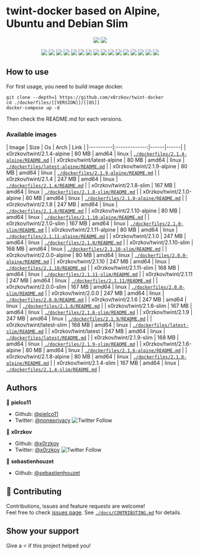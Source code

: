 # twint-docker based on Alpine, Ubuntu and Debian Slim

<p align="center">
    <a href="https://travis-ci.com/x0rzkov/twint-docker"><img src="https://img.shields.io/travis/x0rzkov/twint-docker.svg" /></a>
    <a href="https://cloud.drone.io/x0rzkov/twint-docker"><img src="https://cloud.drone.io/api/badges/x0rzkov/twint-docker/status.svg?ref=refs/heads/alpine" /></a>
</p>

<p align="center">
    <a href="https://github.com/x0rzkov/twint-docker" alt="github all releases"><img src="https://img.shields.io/github/downloads/x0rzkov/twint-docker/total.svg" /></a>
    <a href="https://github.com/x0rzkov/twint-docker" alt="github latest release"><img src="https://img.shields.io/github/downloads/x0rzkov/twint-docker/latest/total.svg" /></a>
    <a href="https://github.com/x0rzkov/twint-docker" alt="github tag"><img src="https://img.shields.io/github/tag/x0rzkov/twint-docker.svg" /></a>
    <a href="https://github.com/x0rzkov/twint-docker" alt="github release"><img src="https://img.shields.io/github/release/x0rzkov/twint-docker.svg" /></a>
    <a href="https://github.com/x0rzkov/twint-docker" alt="github pre release"><img src="https://img.shields.io/github/release/x0rzkov/twint-docker/all.svg" /></a>
    <a href="https://github.com/x0rzkov/twint-docker" alt="github fork"><img src="https://img.shields.io/github/forks/x0rzkov/twint-docker.svg?style=social&label=Fork" /></a>
    <a href="https://github.com/x0rzkov/twint-docker" alt="github stars"><img src="https://img.shields.io/github/stars/x0rzkov/twint-docker.svg?style=social&label=Star" /></a>
    <a href="https://github.com/x0rzkov/twint-docker" alt="github watchers"><img src="https://img.shields.io/github/watchers/x0rzkov/twint-docker.svg?style=social&label=Watch" /></a>
    <a href="https://github.com/x0rzkov/twint-docker" alt="github open issues"><img src="https://img.shields.io/github/issues/x0rzkov/twint-docker.svg" /></a>
    <a href="https://github.com/x0rzkov/twint-docker" alt="github closed issues"><img src="https://img.shields.io/github/issues-closed/x0rzkov/twint-docker.svg" /></a>
    <a href="https://github.com/x0rzkov/twint-docker" alt="github open pr"><img src="https://img.shields.io/github/issues-pr/x0rzkov/twint-docker.svg" /></a>
    <a href="https://github.com/x0rzkov/twint-docker" alt="github closed pr"><img src="https://img.shields.io/github/issues-pr-closed/x0rzkov/twint-docker.svg" /></a>
    <a href="https://github.com/x0rzkov/twint-docker" alt="github contributors"><img src="https://img.shields.io/github/contributors/x0rzkov/twint-docker.svg" /></a>
    <a href="https://github.com/x0rzkov/twint-docker" alt="github license"><img src="https://img.shields.io/github/license/x0rzkov/twint-docker.svg" /></a>
    <a href="https://gitter.im/x0rzkov/twint-docker" alt="gitter chat room"><img src="https://badges.gitter.im/x0rzkov/twint-docker.svg" /></a>
    <a href="https://travis-ci.com/x0rzkov/twint-docker" alt="travis badge"><img src="https://img.shields.io/travis/x0rzkov/twint-docker.svg" /></a>
</p>

## How to use

For first usage, you need to build image docker.

```shell
git clone --depth=1 https://github.com/x0rzkov/twint-docker
cd ./dockerfiles/[[VERSION]]/[[OS]]
docker-compose up -d
```

Then check the README.md for each versions.

### Available images
| Image   |      Size      |  Os |  Arch |  Link |
|----------|:-------------:|------|------|
| x0rzkov/twint/2.1.4-alpine | 80 MB | amd64 | linux | [`./dockerfiles/2.1.4-alpine/README.md`](https://github.com/x0rzkov/twint-dockers/blob/alpine/docs/CONTRIBUTING.md) |
| x0rzkov/twint/latest-alpine | 80 MB | amd64 | linux | [`./dockerfiles/latest-alpine/README.md`](https://github.com/x0rzkov/twint-dockers/blob/alpine/docs/CONTRIBUTING.md) |
| x0rzkov/twint/2.1.9-alpine | 80 MB | amd64 | linux | [`./dockerfiles/2.1.9-alpine/README.md`](https://github.com/x0rzkov/twint-dockers/blob/alpine/docs/CONTRIBUTING.md) |
| x0rzkov/twint/2.1.4 | 247 MB | amd64 | linux | [`./dockerfiles/2.1.4/README.md`](https://github.com/x0rzkov/twint-dockers/blob/alpine/docs/CONTRIBUTING.md) |
| x0rzkov/twint/2.1.8-slim | 167 MB | amd64 | linux | [`./dockerfiles/2.1.8-slim/README.md`](https://github.com/x0rzkov/twint-dockers/blob/alpine/docs/CONTRIBUTING.md) |
| x0rzkov/twint/2.1.0-alpine | 80 MB | amd64 | linux | [`./dockerfiles/2.1.0-alpine/README.md`](https://github.com/x0rzkov/twint-dockers/blob/alpine/docs/CONTRIBUTING.md) |
| x0rzkov/twint/2.1.8 | 247 MB | amd64 | linux | [`./dockerfiles/2.1.8/README.md`](https://github.com/x0rzkov/twint-dockers/blob/alpine/docs/CONTRIBUTING.md) |
| x0rzkov/twint/2.1.10-alpine | 80 MB | amd64 | linux | [`./dockerfiles/2.1.10-alpine/README.md`](https://github.com/x0rzkov/twint-dockers/blob/alpine/docs/CONTRIBUTING.md) |
| x0rzkov/twint/2.1.0-slim | 167 MB | amd64 | linux | [`./dockerfiles/2.1.0-slim/README.md`](https://github.com/x0rzkov/twint-dockers/blob/alpine/docs/CONTRIBUTING.md) |
| x0rzkov/twint/2.1.11-alpine | 80 MB | amd64 | linux | [`./dockerfiles/2.1.11-alpine/README.md`](https://github.com/x0rzkov/twint-dockers/blob/alpine/docs/CONTRIBUTING.md) |
| x0rzkov/twint/2.1.0 | 247 MB | amd64 | linux | [`./dockerfiles/2.1.0/README.md`](https://github.com/x0rzkov/twint-dockers/blob/alpine/docs/CONTRIBUTING.md) |
| x0rzkov/twint/2.1.10-slim | 168 MB | amd64 | linux | [`./dockerfiles/2.1.10-slim/README.md`](https://github.com/x0rzkov/twint-dockers/blob/alpine/docs/CONTRIBUTING.md) |
| x0rzkov/twint/2.0.0-alpine | 80 MB | amd64 | linux | [`./dockerfiles/2.0.0-alpine/README.md`](https://github.com/x0rzkov/twint-dockers/blob/alpine/docs/CONTRIBUTING.md) |
| x0rzkov/twint/2.1.10 | 247 MB | amd64 | linux | [`./dockerfiles/2.1.10/README.md`](https://github.com/x0rzkov/twint-dockers/blob/alpine/docs/CONTRIBUTING.md) |
| x0rzkov/twint/2.1.11-slim | 168 MB | amd64 | linux | [`./dockerfiles/2.1.11-slim/README.md`](https://github.com/x0rzkov/twint-dockers/blob/alpine/docs/CONTRIBUTING.md) |
| x0rzkov/twint/2.1.11 | 247 MB | amd64 | linux | [`./dockerfiles/2.1.11/README.md`](https://github.com/x0rzkov/twint-dockers/blob/alpine/docs/CONTRIBUTING.md) |
| x0rzkov/twint/2.0.0-slim | 167 MB | amd64 | linux | [`./dockerfiles/2.0.0-slim/README.md`](https://github.com/x0rzkov/twint-dockers/blob/alpine/docs/CONTRIBUTING.md) |
| x0rzkov/twint/2.0.0 | 247 MB | amd64 | linux | [`./dockerfiles/2.0.0/README.md`](https://github.com/x0rzkov/twint-dockers/blob/alpine/docs/CONTRIBUTING.md) |
| x0rzkov/twint/2.1.6 | 247 MB | amd64 | linux | [`./dockerfiles/2.1.6/README.md`](https://github.com/x0rzkov/twint-dockers/blob/alpine/docs/CONTRIBUTING.md) |
| x0rzkov/twint/2.1.6-slim | 167 MB | amd64 | linux | [`./dockerfiles/2.1.6-slim/README.md`](https://github.com/x0rzkov/twint-dockers/blob/alpine/docs/CONTRIBUTING.md) |
| x0rzkov/twint/2.1.9 | 247 MB | amd64 | linux | [`./dockerfiles/2.1.9/README.md`](https://github.com/x0rzkov/twint-dockers/blob/alpine/docs/CONTRIBUTING.md) |
| x0rzkov/twint/latest-slim | 168 MB | amd64 | linux | [`./dockerfiles/latest-slim/README.md`](https://github.com/x0rzkov/twint-dockers/blob/alpine/docs/CONTRIBUTING.md) |
| x0rzkov/twint/latest | 247 MB | amd64 | linux | [`./dockerfiles/latest/README.md`](https://github.com/x0rzkov/twint-dockers/blob/alpine/docs/CONTRIBUTING.md) |
| x0rzkov/twint/2.1.9-slim | 168 MB | amd64 | linux | [`./dockerfiles/2.1.9-slim/README.md`](https://github.com/x0rzkov/twint-dockers/blob/alpine/docs/CONTRIBUTING.md) |
| x0rzkov/twint/2.1.6-alpine | 80 MB | amd64 | linux | [`./dockerfiles/2.1.6-alpine/README.md`](https://github.com/x0rzkov/twint-dockers/blob/alpine/docs/CONTRIBUTING.md) |
| x0rzkov/twint/2.1.8-alpine | 80 MB | amd64 | linux | [`./dockerfiles/2.1.8-alpine/README.md`](https://github.com/x0rzkov/twint-dockers/blob/alpine/docs/CONTRIBUTING.md) |
| x0rzkov/twint/2.1.4-slim | 167 MB | amd64 | linux | [`./dockerfiles/2.1.4-slim/README.md`](https://github.com/x0rzkov/twint-dockers/blob/alpine/docs/CONTRIBUTING.md) |

## Authors

👤 **pielco11**
* Github: [@pielco11](https://github.com/pielco11)
* Twitter: [@noneprivacy](https://twitter.com/noneprivacy) ![Twitter Follow](https://img.shields.io/twitter/follow/noneprivacy?label=Follow&style=social)

👤 **x0rzkov**
* Github: [@x0rzkov](https://github.com/x0rzkov)
* Twitter: [@x0rzkov](https://twitter.com/x0rzkov) ![Twitter Follow](https://img.shields.io/twitter/follow/x0rzkov?label=Follow&style=social)

👤 **sebastienhouzet**
* Github: [@sebastienhouzet](https://github.com/sebastienhouzet)


## 🤝 Contributing

Contributions, issues and feature requests are welcome!<br />Feel free to check [issues page](https://github.com/x0rzkov/twint-docker/issues).
See [`./docs/CONTRIBUTING.md`](https://github.com/x0rzkov/twint-dockers/blob/alpine/docs/CONTRIBUTING.md) for details.

## Show your support

Give a ⭐️ if this project helped you!

